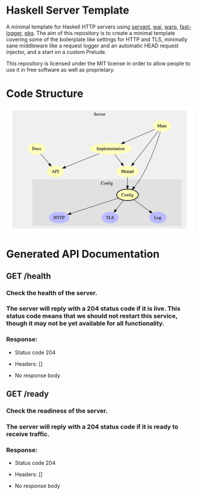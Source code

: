 # Haskell Server Template

A minimal template for Haskell HTTP servers using [servant](https://www.servant.dev/),
[wai](https://hackage.haskell.org/package/wai), [warp](https://hackage.haskell.org/package/warp),
[fast-logger](https://hackage.haskell.org/package/fast-logger),
[ekg](https://hackage.haskell.org/package/fast-logger). The aim of
this repository is to create a minimal template covering some of the
boilerplate like settings for HTTP and TLS, minimally sane middleware like a
request logger and an automatic HEAD request injector, and a start on a custom
Prelude.

This repository is licensed under the MIT license in order to allow people to
use it in free software as well as proprietary.

# Code Structure

![Module Structure](https://github.com/SamuelSchlesinger/haskell-server-template/blob/main/modules.png)

# Generated API Documentation

## GET /health

### Check the health of the server.


### The server will reply with a 204 status code if it is live. This status code means that we should not restart this service, though it may not be yet available for all functionality.


### Response:

- Status code 204
- Headers: []

- No response body

## GET /ready

### Check the readiness of the server.


### The server will reply with a 204 status code if it is ready to receive traffic.


### Response:

- Status code 204
- Headers: []

- No response body


